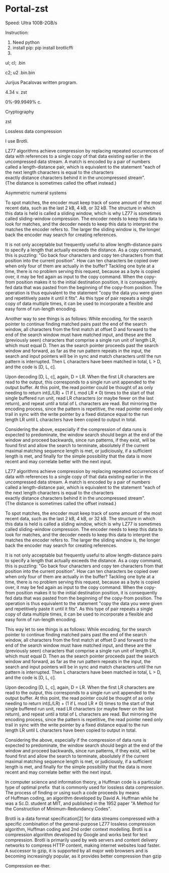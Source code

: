 # Portal-zst

Speed: Ultra 100B-2GB/s

Instruction:
1. Need python 
2. install pip: pip install brotlicffi
3.

ul; cl; .bin

c2; u2 .bin.bin

Jurijus Pacalovas written program.

4.34 v. zst

0%-99.9949% c.

Cryptography

zst

Lossless data compression

I use Brotli.

LZ77 algorithms achieve compression by replacing repeated occurrences of data with references to a single copy of that data existing earlier in the uncompressed data stream. A match is encoded by a pair of numbers called a length-distance pair, which is equivalent to the statement "each of the next length characters is equal to the characters exactly distance characters behind it in the uncompressed stream". (The distance is sometimes called the offset instead.)

Asymmetric numeral systems

To spot matches, the encoder must keep track of some amount of the most recent data, such as the last 2 kB, 4 kB, or 32 kB. The structure in which this data is held is called a sliding window, which is why LZ77 is sometimes called sliding-window compression. The encoder needs to keep this data to look for matches, and the decoder needs to keep this data to interpret the matches the encoder refers to. The larger the sliding window is, the longer back the encoder may search for creating references.

It is not only acceptable but frequently useful to allow length-distance pairs to specify a length that actually exceeds the distance. As a copy command, this is puzzling: "Go back four characters and copy ten characters from that position into the current position". How can ten characters be copied over when only four of them are actually in the buffer? Tackling one byte at a time, there is no problem serving this request, because as a byte is copied over, it may be fed again as input to the copy command. When the copy-from position makes it to the initial destination position, it is consequently fed data that was pasted from the beginning of the copy-from position. The operation is thus equivalent to the statement "copy the data you were given and repetitively paste it until it fits". As this type of pair repeats a single copy of data multiple times, it can be used to incorporate a flexible and easy form of run-length encoding.

Another way to see things is as follows: While encoding, for the search pointer to continue finding matched pairs past the end of the search window, all characters from the first match at offset D and forward to the end of the search window must have matched input, and these are the (previously seen) characters that comprise a single run unit of length LR, which must equal D. Then as the search pointer proceeds past the search window and forward, as far as the run pattern repeats in the input, the search and input pointers will be in sync and match characters until the run pattern is interrupted. Then L characters have been matched in total, L > D, and the code is [D, L, c].

Upon decoding [D, L, c], again, D = LR. When the first LR characters are read to the output, this corresponds to a single run unit appended to the output buffer. At this point, the read pointer could be thought of as only needing to return int(L/LR) + (1 if L mod LR ≠ 0) times to the start of that single buffered run unit, read LR characters (or maybe fewer on the last return), and repeat until a total of L characters are read. But mirroring the encoding process, since the pattern is repetitive, the read pointer need only trail in sync with the write pointer by a fixed distance equal to the run length LR until L characters have been copied to output in total.

Considering the above, especially if the compression of data runs is expected to predominate, the window search should begin at the end of the window and proceed backwards, since run patterns, if they exist, will be found first and allow the search to terminate, absolutely if the current maximal matching sequence length is met, or judiciously, if a sufficient length is met, and finally for the simple possibility that the data is more recent and may correlate better with the next input.

LZ77 algorithms achieve compression by replacing repeated occurrences of data with references to a single copy of that data existing earlier in the uncompressed data stream. A match is encoded by a pair of numbers called a length-distance pair, which is equivalent to the statement "each of the next length characters is equal to the characters exactly distance characters behind it in the uncompressed stream". (The distance is sometimes called the offset instead.)

To spot matches, the encoder must keep track of some amount of the most recent data, such as the last 2 kB, 4 kB, or 32 kB. The structure in which this data is held is called a sliding window, which is why LZ77 is sometimes called sliding-window compression. The encoder needs to keep this data to look for matches, and the decoder needs to keep this data to interpret the matches the encoder refers to. The larger the sliding window is, the longer back the encoder may search for creating references.

It is not only acceptable but frequently useful to allow length-distance pairs to specify a length that actually exceeds the distance. As a copy command, this is puzzling: "Go back four characters and copy ten characters from that position into the current position". How can ten characters be copied over when only four of them are actually in the buffer? Tackling one byte at a time, there is no problem serving this request, because as a byte is copied over, it may be fed again as input to the copy command. When the copy-from position makes it to the initial destination position, it is consequently fed data that was pasted from the beginning of the copy-from position. The operation is thus equivalent to the statement "copy the data you were given and repetitively paste it until it fits". As this type of pair repeats a single copy of data multiple times, it can be used to incorporate a flexible and easy form of run-length encoding.

This way let to see things is as follows: While encoding, for the search pointer to continue finding matched pairs past the end of the search window, all characters from the first match at offset D and forward to the end of the search window must have matched input, and these are the (previously seen) characters that comprise a single run unit of length LR, which must equal D. Then as the search pointer proceeds past the search window and forward, as far as the run pattern repeats in the input, the search and input pointers will be in sync and match characters until the run pattern is interrupted. Then L characters have been matched in total, L > D, and the code is [D, L, c].

Upon decoding [D, L, c], again, D = LR. When the first LR characters are read to the output, this corresponds to a single run unit appended to the output buffer. At this point, the read pointer could be thought of as only needing to return int(L/LR) + (1 if L mod LR ≠ 0) times to the start of that single buffered run unit, read LR characters (or maybe fewer on the last return), and repeat until a total of L characters are read. But mirroring the encoding process, since the pattern is repetitive, the read pointer need only trail in sync with the write pointer by a fixed distance equal to the run length LR until L characters have been copied to output in total.

Considering the above, especially if the compression of data runs is expected to predominate, the window search should begin at the end of the window and proceed backwards, since run patterns, if they exist, will be found first and allow the search to terminate, absolutely if the current maximal matching sequence length is met, or judiciously, if a sufficient length is met, and finally for the simple possibility that the data is more recent and may correlate better with the next input.

In computer science and information theory, a Huffman code is a particular type of optimal prefix  that is commonly used for lossless data compression. The process of finding or using such a code proceeds by means of Huffman coding, an algorithm developed by David A. Huffman while he was a Sc.D. student at MIT, and published in the 1952 paper "A Method for the Construction of Minimum-Redundancy Codes".

Brotli is a data format specification[2] for data streams compressed with a specific combination of the general-purpose LZ77 lossless compression algorithm, Huffman coding and 2nd order context modelling. Brotli is a compression algorithm developed by Google and works best for text compression. Brotli is primarily used by web servers and content delivery networks to compress HTTP content, making internet websites load faster. A successor to gzip, it is supported by all major web browsers and is becoming increasingly popular, as it provides better compression than gzip

Compression ee-ther.
